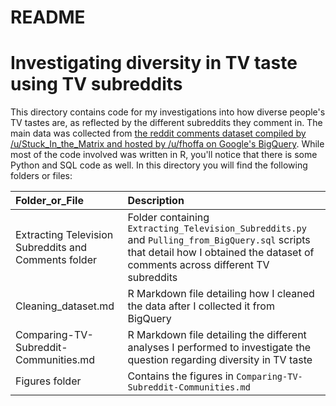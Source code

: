 README
================

Investigating diversity in TV taste using TV subreddits
=======================================================

This directory contains code for my investigations into how diverse people's TV tastes are, as reflected by the different subreddits they comment in. The main data was collected from [the reddit comments dataset compiled by /u/Stuck\_In\_the\_Matrix and hosted by /u/fhoffa on Google's BigQuery](https://www.reddit.com/r/bigquery/comments/3cej2b/17_billion_reddit_comments_loaded_on_bigquery/?st=j1dxknuq&sh=5a9cad8d). While most of the code involved was written in R, you'll notice that there is some Python and SQL code as well. In this directory you will find the following folders or files:

| Folder\_or\_File                                     | Description                                                                                                                                                                       |
|:-----------------------------------------------------|:----------------------------------------------------------------------------------------------------------------------------------------------------------------------------------|
| Extracting Television Subreddits and Comments folder | Folder containing `Extracting_Television_Subreddits.py` and `Pulling_from_BigQuery.sql` scripts that detail how I obtained the dataset of comments across different TV subreddits |
| Cleaning\_dataset.md                                 | R Markdown file detailing how I cleaned the data after I collected it from BigQuery                                                                                               |
| Comparing-TV-Subreddit-Communities.md                | R Markdown file detailing the different analyses I performed to investigate the question regarding diversity in TV taste                                                          |
| Figures folder                                       | Contains the figures in `Comparing-TV-Subreddit-Communities.md`                                                                                                                   |
